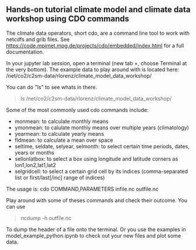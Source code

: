 ## Hands-on tutorial climate model and climate data workshop using CDO commands

The climate data operators, short cdo, are a command line tool to work with netcdfs and grib files.
See https://code.mpimet.mpg.de/projects/cdo/embedded/index.html for a full documentation.

In your jupyter lab session, open a terminal (new tab +, choose Terminal at the very bottom).
The example data to play around with is located here: /net/co2/c2sm-data/rlorenz/climate_model_data_workshop/

You can do "ls" to see whats in there.
> ls /net/co2/c2sm-data/rlorenz/climate_model_data_workshop/

Some of the most commonly used cdo commands include:
- monmean: to calculate monthly means
- ymonmean: to calulate monthly means over multiple years (climatology)
- yearmean: to calculate yearly means
- fldmean: to calculate a mean over space
- seltime, seldate, selyear, selmonth: to select certain time periods, dates, years or months
- sellonlatbox: to select a box using longitude and latitude corners as lon1,lon2,lat1,lat2
- selgridcell: to select a certain grid cell by its indices (comma-separated list or first/last[/inc] range of indices)

The usage is:
cdo COMMAND,PARAMETERS infile.nc outfile.nc

Play around with some of theses commands and check their outcome.
You can use
> ncdump -h outfile.nc

To dump the header of a file onto the terminal.
Or you use the examples in model_example_python.ipynb to check out your new files and plot some data.
